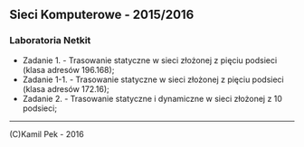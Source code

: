 ## Sieci Komputerowe - 2015/2016
### Laboratoria Netkit

* Zadanie 1.   - Trasowanie statyczne w sieci złożonej z pięciu podsieci (klasa adresów 196.168);
* Zadanie 1-1. - Trasowanie statyczne w sieci złożonej z pięciu podsieci (klasa adresów 172.16);
* Zadanie 2.   - Trasowanie statyczne i dynamiczne w sieci złożonej z 10 podsieci;

---
(C)Kamil Pek - 2016
